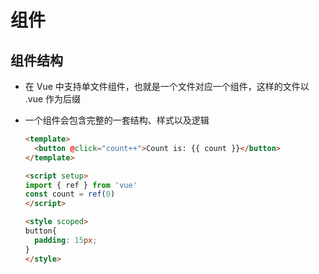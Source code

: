 # 组件

## 组件结构

+ 在 Vue 中支持单文件组件，也就是一个文件对应一个组件，这样的文件以 .vue 作为后缀

+ 一个组件会包含完整的一套结构、样式以及逻辑

  ```html
  <template>
    <button @click="count++">Count is: {{ count }}</button>
  </template>

  <script setup>
  import { ref } from 'vue'
  const count = ref(0)
  </script>

  <style scoped>
  button{
    padding: 15px;
  }
  </style>
  ```
